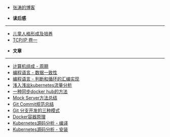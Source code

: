 <!-- docs/_sidebar.md -->

* [张涛的博客](/)

* **读后感**
---
  + [儿童人格形成及培养](/book/children.md)
  + [TCP/IP 卷一](/book/tcp-ip.md)


* **文章**
---
  + [计算机组成 - 周期](/doc/zucheng-cpu.md)
  + [编程语言 - 数据一致性](/doc/golang-data-share.md)
  + [编程语言 - 判断和循环的汇编实现](/doc/c-loop.md)
  + [浅入浅出kubernetes流量分析](/doc/kubernetes/eyes.md)
  + [一种同步docker hub的方法](/doc/docker-hub.md)
  + [Mock Server方法总结](/doc/mock-server.md)
  + [Git Commit规范总结](/doc/git-commit.md)
  + [Git 分支开发的三种模式](/doc/git-branch.md)
  + [Docker容器原理](/doc/docker-what.md)
  + [Kubernetes源码分析 - 编译](/doc/kubernetes/build.md)
  + [Kubernetes源码分析 - 安装](/doc/kubernetes/setup.md)
